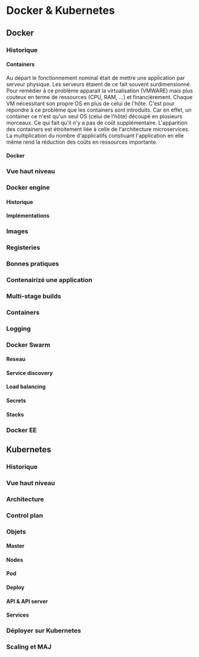 # Docker & Kubernetes

## Docker

### Historique

#### Containers 

Au départ le fonctionnement nominal était de mettre une application par serveur physique. Les serveurs étaient de ce fait souvent surdimensionné. 
Pour remédier à ce problème apparait la virtualisation (VMWARE) mais plus couteux en terme de ressources (CPU, RAM, ...) et financièrement. 
Chaque VM nécessitant son propre OS en plus de celui de l'hôte.
C'est pour répondre à ce problème que les containers sont introduits. Car en effet, un container ce n'est qu'un seul OS (celui de l'hôte) découpé en plusieurs morceaux.
Ce qui fait qu'il n'y a pas de coût supplémentaire. L'apparition des containers est étroitement liée à celle de l'architecture microservices. La multiplication du nombre d'applicatifs constiuant l'application en elle même rend la réduction des coûts en ressources importante.  

#### Docker

### Vue haut niveau 

### Docker engine

#### Historique 

#### Implémentations

### Images

### Registeries 

### Bonnes pratiques

### Contenairizé une application

### Multi-stage builds

### Containers 

### Logging

### Docker Swarm

#### Reseau

#### Service discovery

#### Load balancing

#### Secrets

#### Stacks

### Docker EE

## Kubernetes

### Historique 

### Vue haut niveau

### Architecture

### Control plan

### Objets

#### Master

#### Nodes

#### Pod

#### Deploy

#### API & API server

#### Services

### Déployer sur Kubernetes

### Scaling et MAJ
